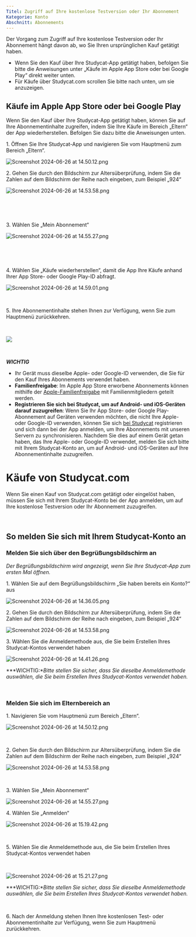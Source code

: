 ```yaml
---
Titel: Zugriff auf Ihre kostenlose Testversion oder Ihr Abonnement
Kategorie: Konto
Abschnitt: Abonnements
---
```

Der Vorgang zum Zugriff auf Ihre kostenlose Testversion oder Ihr Abonnement hängt davon ab, wo Sie Ihren ursprünglichen Kauf getätigt haben.

* Wenn Sie den Kauf über Ihre Studycat-App getätigt haben, befolgen Sie bitte die Anweisungen unter „Käufe im Apple App Store oder bei Google Play“ direkt weiter unten.
* Für Käufe über Studycat.com scrollen Sie bitte nach unten, um sie anzuzeigen.

## Käufe im Apple App Store oder bei Google Play

Wenn Sie den Kauf über Ihre Studycat-App getätigt haben, können Sie auf Ihre Abonnementinhalte zugreifen, indem Sie Ihre Käufe im Bereich „Eltern“ der App wiederherstellen. Befolgen Sie dazu bitte die Anweisungen unten.

1\. Öffnen Sie Ihre Studycat-App und navigieren Sie vom Hauptmenü zum Bereich „Eltern“.

![Screenshot 2024-06-26 at 14.50.12.png](https://help.Studycat.com/hc/article_attachments/34287519400729)

2\. Gehen Sie durch den Bildschirm zur Altersüberprüfung, indem Sie die Zahlen auf dem Bildschirm der Reihe nach eingeben, zum Beispiel „924“

![Screenshot 2024-06-26 at 14.53.58.png](https://help.Studycat.com/hc/article_attachments/34287555450393)

 

 

3\. Wählen Sie „Mein Abonnement“ 

​![Screenshot 2024-06-26 at 14.55.27.png](https://help.Studycat.com/hc/article_attachments/34287519414041)​

 

 

4\. Wählen Sie „Käufe wiederherstellen“, damit die App Ihre Käufe anhand Ihrer App Store- oder Google Play-ID abfragt.

​![Screenshot 2024-06-26 at 14.59.01.png](https://help.Studycat.com/hc/article_attachments/34287519421465)​

 

5\. Ihre Abonnementinhalte stehen Ihnen zur Verfügung, wenn Sie zum Hauptmenü zurückkehren.

 

![](https://help.Studycat.com/hc/article_attachments/4411933457561)

 

***WICHTIG***

* Ihr Gerät muss dieselbe Apple- oder Google-ID verwenden, die Sie für den Kauf Ihres Abonnements verwendet haben.
* **Familienfreigabe**: Im Apple App Store erworbene Abonnements können mithilfe der [Apple-Familienfreigabe](https://www.apple.com/family-sharing/) mit Familienmitgliedern geteilt werden.
* **Registrieren Sie sich bei Studycat, um auf Android- und iOS-Geräten darauf zuzugreifen**: Wenn Sie Ihr App Store- oder Google Play-Abonnement auf Geräten verwenden möchten, die nicht Ihre Apple- oder Google-ID verwenden, können Sie sich [bei Studycat](https://Studycat.com) registrieren und sich dann bei der App anmelden, um Ihre Abonnements mit unseren Servern zu synchronisieren. Nachdem Sie dies auf einem Gerät getan haben, das Ihre Apple- oder Google-ID verwendet, melden Sie sich bitte mit Ihrem Studycat-Konto an, um auf Android- und iOS-Geräten auf Ihre Abonnementinhalte zuzugreifen.

# Käufe von Studycat.com

Wenn Sie einen Kauf von Studycat.com getätigt oder eingelöst haben, müssen Sie sich mit Ihrem Studycat-Konto bei der App anmelden, um auf Ihre kostenlose Testversion oder Ihr Abonnement zuzugreifen.

 

## So melden Sie sich mit Ihrem Studycat-Konto an

### Melden Sie sich über den Begrüßungsbildschirm an

*Der Begrüßungsbildschirm wird angezeigt, wenn Sie Ihre Studycat-App zum ersten Mal öffnen.*

1\. Wählen Sie auf dem Begrüßungsbildschirm „Sie haben bereits ein Konto?“ aus

![Screenshot 2024-06-26 at 14.36.05.png](https://help.Studycat.com/hc/article_attachments/34287555485849)

2\. Gehen Sie durch den Bildschirm zur Altersüberprüfung, indem Sie die Zahlen auf dem Bildschirm der Reihe nach eingeben, zum Beispiel „924“

![Screenshot 2024-06-26 at 14.53.58.png](https://help.Studycat.com/hc/article_attachments/34287555450393)

3\. Wählen Sie die Anmeldemethode aus, die Sie beim Erstellen Ihres Studycat-Kontos verwendet haben

![Screenshot 2024-06-26 at 14.41.26.png](https://help.Studycat.com/hc/article_attachments/34287519426841)

***WICHTIG:**Bitte stellen Sie sicher, dass Sie dieselbe Anmeldemethode auswählen, die Sie beim Erstellen Ihres Studycat-Kontos verwendet haben.*

 

### Melden Sie sich im Elternbereich an

1\. Navigieren Sie vom Hauptmenü zum Bereich „Eltern“.

![Screenshot 2024-06-26 at 14.50.12.png](https://help.Studycat.com/hc/article_attachments/34287519400729)

 

2\. Gehen Sie durch den Bildschirm zur Altersüberprüfung, indem Sie die Zahlen auf dem Bildschirm der Reihe nach eingeben, zum Beispiel „924“

![Screenshot 2024-06-26 at 14.53.58.png](https://help.Studycat.com/hc/article_attachments/34287555450393)

 

3\. Wählen Sie „Mein Abonnement“

![Screenshot 2024-06-26 at 14.55.27.png](https://help.Studycat.com/hc/article_attachments/34287519414041)

4\. Wählen Sie „Anmelden“

![Screenshot 2024-06-26 at 15.19.42.png](https://help.Studycat.com/hc/article_attachments/34287555502873)

 

5\. Wählen Sie die Anmeldemethode aus, die Sie beim Erstellen Ihres Studycat-Kontos verwendet haben

 

![Screenshot 2024-06-26 at 15.21.27.png](https://help.Studycat.com/hc/article_attachments/34287519436185)

***WICHTIG:**Bitte stellen Sie sicher, dass Sie dieselbe Anmeldemethode auswählen, die Sie beim Erstellen Ihres Studycat-Kontos verwendet haben.*

 

6\. Nach der Anmeldung stehen Ihnen Ihre kostenlosen Test- oder Abonnementinhalte zur Verfügung, wenn Sie zum Hauptmenü zurückkehren.